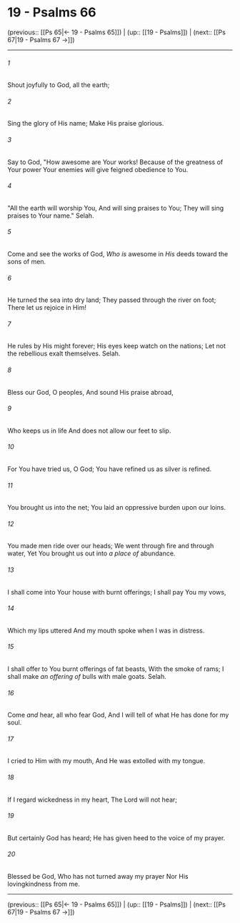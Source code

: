 # 19 - Psalms 66

(previous:: [[Ps 65|← 19 - Psalms 65]]) | (up:: [[19 - Psalms]]) | (next:: [[Ps 67|19 - Psalms 67 →]])

***


###### 1 
Shout joyfully to God, all the earth; 

###### 2 
Sing the glory of His name; Make His praise glorious. 

###### 3 
Say to God, "How awesome are Your works! Because of the greatness of Your power Your enemies will give feigned obedience to You. 

###### 4 
"All the earth will worship You, And will sing praises to You; They will sing praises to Your name." Selah. 

###### 5 
Come and see the works of God, _Who is_ awesome in _His_ deeds toward the sons of men. 

###### 6 
He turned the sea into dry land; They passed through the river on foot; There let us rejoice in Him! 

###### 7 
He rules by His might forever; His eyes keep watch on the nations; Let not the rebellious exalt themselves. Selah. 

###### 8 
Bless our God, O peoples, And sound His praise abroad, 

###### 9 
Who keeps us in life And does not allow our feet to slip. 

###### 10 
For You have tried us, O God; You have refined us as silver is refined. 

###### 11 
You brought us into the net; You laid an oppressive burden upon our loins. 

###### 12 
You made men ride over our heads; We went through fire and through water, Yet You brought us out into _a place of_ abundance. 

###### 13 
I shall come into Your house with burnt offerings; I shall pay You my vows, 

###### 14 
Which my lips uttered And my mouth spoke when I was in distress. 

###### 15 
I shall offer to You burnt offerings of fat beasts, With the smoke of rams; I shall make _an offering of_ bulls with male goats. Selah. 

###### 16 
Come _and_ hear, all who fear God, And I will tell of what He has done for my soul. 

###### 17 
I cried to Him with my mouth, And He was extolled with my tongue. 

###### 18 
If I regard wickedness in my heart, The Lord will not hear; 

###### 19 
But certainly God has heard; He has given heed to the voice of my prayer. 

###### 20 
Blessed be God, Who has not turned away my prayer Nor His lovingkindness from me.

***

(previous:: [[Ps 65|← 19 - Psalms 65]]) | (up:: [[19 - Psalms]]) | (next:: [[Ps 67|19 - Psalms 67 →]])
